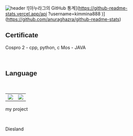 ![header](https://capsule-render.vercel.app/api?type=waving&color=white&fontColor=black&text=Kimmina&fontSize=25)
![아누라그의 GitHub 통계](https://github-readme-stats.vercel.app/api ?username=kimmina888 )](https://github.com/anuraghazra/github-readme-stats)
<h2 style="font-family: Impact, Haettenschweiler, 'Arial Narrow Bold', sans-serif;">Certificate</h2>
 <p> 
	<p>
		Cospro 2 - cpp, python, c 
		Mos - JAVA
	</p>
</p>
<br>
<h2 style="font-family: Impact, Haettenschweiler, 'Arial Narrow Bold', sans-serif;">Language</h2>
<br>
<table>
	<tr style="border: none;"> 
		<td><img src="https://img.shields.io/badge/C-A8B9CC?style=flat-square&logo=C&logoColor=black"/></a></td> 
		<td><img src="https://img.shields.io/badge/C++-00599C?style=flat-square&logo=CPP&logoColor=black"/></a></td> 
	</tr>
    </table>
<p>my project</p>
<br>
<p>Diesland</p>
